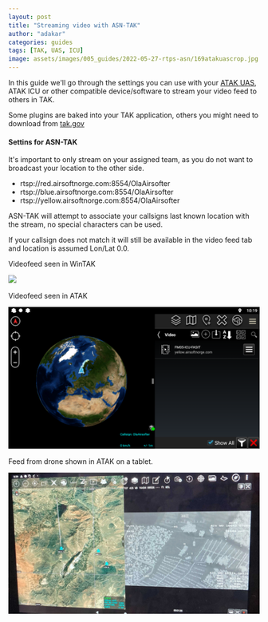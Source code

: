 ```yaml
---
layout: post
title: "Streaming video with ASN-TAK"
author: "adakar"
categories: guides
tags: [TAK, UAS, ICU]
image: assets/images/005_guides/2022-05-27-rtps-asn/169atakuascrop.jpg
---
```


In this guide we'll go through the settings you can use with your [ATAK UAS](https://www.civtak.org/2021/09/22/uas-tool-now-publicly-available/), ATAK ICU or other compatible device/software to stream your video feed to others in TAK.

Some plugins are baked into your TAK application, others you might need to download from [tak.gov](https://tak.gov/)


#### Settins for ASN-TAK

It's important to only stream on your assigned team, as you do not want to broadcast your location to the other side.

* rtsp://red.airsoftnorge.com:8554/OlaAirsofter
* rtsp://blue.airsoftnorge.com:8554/OlaAirsofter
* rtsp://yellow.airsoftnorge.com:8554/OlaAirsofter

ASN-TAK will attempt to associate your callsigns last known location with the stream, no special characters can be used.

If your callsign does not match it will still be available in the video feed tab and location is assumed Lon/Lat 0.0.


Videofeed seen in WinTAK
<div class="image-thumbnail">
	<a href="/assets/images/005_guides/2022-05-27-rtps-asn/wintak-stream.jpg">
		<img src="/assets/images/005_guides/2022-05-27-rtps-asn/wintakstream.jpg" width="640"/>
	</a>
</div>

Videofeed seen in ATAK
<div class="image-thumbnail">
	<a href="/assets/images/005_guides/2022-05-27-rtps-asn/atak-video.png">
		<img src="/assets/images/005_guides/2022-05-27-rtps-asn/atak-video.png" width="640"/>
	</a>
</div>

Feed from drone shown in ATAK on a tablet.
<div class="image-thumbnail">
	<a href="/assets/images/005_guides/2022-05-27-rtps-asn/169atakuascrop.jpg">
		<img src="/assets/images/005_guides/2022-05-27-rtps-asn/169atakuascrop.jpg" width="640"/>
	</a>
</div>
